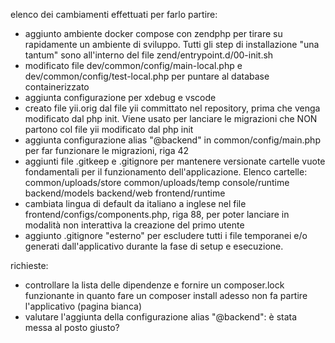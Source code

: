 elenco dei cambiamenti effettuati per farlo partire:

- aggiunto ambiente docker compose con zendphp per tirare su rapidamente un ambiente di sviluppo. Tutti gli step di installazione "una tantum" sono all'interno del file zend/entrypoint.d/00-init.sh
- modificato file dev/common/config/main-local.php e dev/common/config/test-local.php per puntare al database containerizzato
- aggiunta configurazione per xdebug e vscode
- creato file yii.orig dal file yii committato nel repository, prima che venga modificato dal php init. Viene usato per lanciare le migrazioni che NON partono col file yii modificato dal php init
- aggiunta configurazione alias "@backend" in common/config/main.php per far funzionare le migrazioni, riga 42
- aggiunti file .gitkeep e .gitignore per mantenere versionate cartelle vuote fondamentali per il funzionamento dell'applicazione. Elenco cartelle:
  common/uploads/store
  common/uploads/temp
  console/runtime
  backend/models
  backend/web
  frontend/runtime
- cambiata lingua di default da italiano a inglese nel file frontend/configs/components.php, riga 88, per poter lanciare in modalità non interattiva la creazione del primo utente
- aggiunto .gitignore "esterno" per escludere tutti i file temporanei e/o generati dall'applicativo durante la fase di setup e esecuzione.

richieste:

- controllare la lista delle dipendenze e fornire un composer.lock funzionante in quanto fare un composer install adesso non fa partire l'applicativo (pagina bianca)
- valutare l'aggiunta della configurazione alias "@backend": è stata messa al posto giusto?